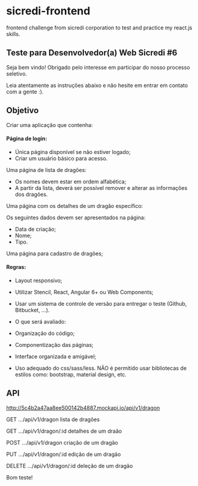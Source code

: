 # sicredi-frontend
frontend challenge from sicredi corporation to test and practice my react.js skills.

## Teste para Desenvolvedor(a) Web Sicredi #6

Seja bem vindo! Obrigado pelo interesse em participar do nosso processo seletivo.

Leia atentamente as instruções abaixo e não hesite em entrar em contato com a gente :).

## Objetivo
Criar uma aplicação que contenha:

#### **Página de login:**

- Única página disponível se não estiver logado;
- Criar um usuário básico para acesso.

Uma página de lista de dragões:

- Os nomes devem estar em ordem alfabética;
- A partir da lista, deverá ser possível remover e alterar as informações dos dragões.

Uma página com os detalhes de um dragão específico:

Os seguintes dados devem ser apresentados na página:

- Data de criação;
- Nome;
- Tipo.

Uma página para cadastro de dragões;

#### **Regras:**

- Layout responsivo;
- Utilizar Stencil, React, Angular 6+ ou Web Components;
- Usar um sistema de controle de versão para entregar o teste (Github, Bitbucket, ...).
- O que será avaliado:

- Organização do código;
- Componentização das páginas;
- Interface organizada e amigável;
- Uso adequado do css/sass/less. NÃO é permitido usar bibliotecas de estilos como: bootstrap, material design, etc.

## API
http://5c4b2a47aa8ee500142b4887.mockapi.io/api/v1/dragon

GET .../api/v1/dragon
lista de dragões

GET .../api/v1/dragon/:id
detalhes de um draão

POST .../api/v1/dragon
criação de um dragão

PUT .../api/v1/dragon/:id
edição de um dragão

DELETE .../api/v1/dragon/:id
deleção de um dragão

Bom teste!
